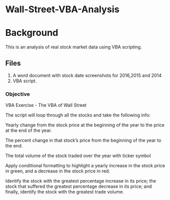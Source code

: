 # Wall-Street-VBA-Analysis

# Background

This is an analysis of real stock market data using VBA scripting.

## Files

1. A word document with stock date screenshots for 2016,2015 and 2014
2. VBA script.

### Objective

VBA Exercise - The VBA of Wall Street

The script will loop through all the stocks and take the following info:

Yearly change from the stock price at the beginning of the year to the price at the end of the year.

The percent change in that stock’s price from the beginning of the year to the end.

The total volume of the stock traded over the year with ticker symbol

Apply conditional formatting to highlight a yearly increase in the stock price in green, and a decrease in the stock price in red.

Identify the stock with the greatest percentage increase in its price; the stock that suffered the greatest percentage decrease in its price; and finally, identify the stock with the greatest trade volume.

